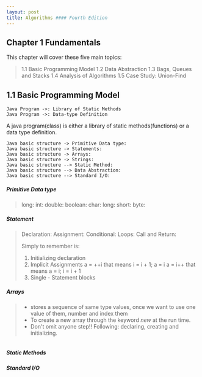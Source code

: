 ```yaml
---
layout: post
title: Algorithms #### Fourth Edition
---
```


Chapter 1 Fundamentals
----------------------

This chapter will cover these five main topics:

> 1.1 Basic Programming Model
> 1.2 Data Abstraction
> 1.3 Bags, Queues and Stacks
> 1.4 Analysis of Algorithms
> 1.5 Case Study: Union-Find 

1.1 Basic Programming Model
---------------------------

```sequence
Java Program ->: Library of Static Methods 
Java Program ->: Data-type Definition
```

A java program(class) is either a library of static methods(functions) or 
a data type definition.

```sequence
Java basic structure -> Primitive Data type:
Java basic structure -> Statements:
Java basic structure -> Arrays:
Java basic structure -> Strings:
Java basic structure --> Static Method:
Java basic structure --> Data Abstraction:
Java basic structure --> Standard I/O:
```

##### Primitive Data type

> long:
> int:
> double:
> boolean:
> char:
> long:
> short:
> byte:

##### Statement

> Declaration:
> Assignment:
> Conditional:
> Loops:
> Call and Return:
> 
> Simply to remember is:
> 1. Initializing declaration
> 2. Implicit Assignments
>    a = ++i that means i = i + 1; a = i
>    a = i++ that means a = i; i = i + 1
> 3. Single - Statement blocks

##### Arrays

> * stores a sequence of same type values, once we want to use one value of them, 
>   number and index them
> * To create a new array through the keyword *new* at the run time.
> * Don't omit anyone step!! 
>   Following: declaring, creating and initializing.

```sh

```


##### Static Methods



##### Standard I/O


